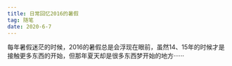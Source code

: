 ```yaml
---
title: 日常回忆2016的暑假
tag: 随笔
date: 2020-6-7
---
```


每年暑假迷茫的时候，2016的暑假总是会浮现在眼前，虽然14、15年的时候才是接触更多东西的开始，但那年夏天却是很多东西梦开始的地方······

